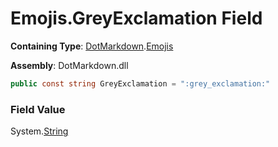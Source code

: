 # Emojis\.GreyExclamation Field

**Containing Type**: [DotMarkdown](../../README.md)\.[Emojis](../README.md)

**Assembly**: DotMarkdown\.dll

```csharp
public const string GreyExclamation = ":grey_exclamation:"
```

### Field Value

System\.[String](https://docs.microsoft.com/en-us/dotnet/api/system.string)